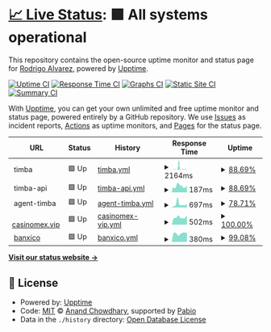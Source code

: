 # [📈 Live Status](https://alvarezrrj.github.io/timba-upptime): <!--live status--> **🟩 All systems operational**

This repository contains the open-source uptime monitor and status page for [Rodrigo Alvarez](https://alvarezrrj.github.io/upptime), powered by [Upptime](https://github.com/upptime/upptime).

[![Uptime CI](https://github.com/alvarezrrj/upptime/workflows/Uptime%20CI/badge.svg)](https://github.com/alvarezrrj/upptime/actions?query=workflow%3A%22Uptime+CI%22)
[![Response Time CI](https://github.com/alvarezrrj/upptime/workflows/Response%20Time%20CI/badge.svg)](https://github.com/alvarezrrj/upptime/actions?query=workflow%3A%22Response+Time+CI%22)
[![Graphs CI](https://github.com/alvarezrrj/upptime/workflows/Graphs%20CI/badge.svg)](https://github.com/alvarezrrj/upptime/actions?query=workflow%3A%22Graphs+CI%22)
[![Static Site CI](https://github.com/alvarezrrj/upptime/workflows/Static%20Site%20CI/badge.svg)](https://github.com/alvarezrrj/upptime/actions?query=workflow%3A%22Static+Site+CI%22)
[![Summary CI](https://github.com/alvarezrrj/upptime/workflows/Summary%20CI/badge.svg)](https://github.com/alvarezrrj/upptime/actions?query=workflow%3A%22Summary+CI%22)

With [Upptime](https://upptime.js.org), you can get your own unlimited and free uptime monitor and status page, powered entirely by a GitHub repository. We use [Issues](https://github.com/alvarezrrj/upptime/issues) as incident reports, [Actions](https://github.com/alvarezrrj/upptime/actions) as uptime monitors, and [Pages](https://alvarezrrj.github.io/upptime) for the status page.

<!--start: status pages-->
<!-- This summary is generated by Upptime (https://github.com/upptime/upptime) -->
<!-- Do not edit this manually, your changes will be overwritten -->
<!-- prettier-ignore -->
| URL | Status | History | Response Time | Uptime |
| --- | ------ | ------- | ------------- | ------ |
| <img alt="" src="https://icons.duckduckgo.com/ip3/null.ico" height="13"> timba | 🟩 Up | [timba.yml](https://github.com/alvarezrrj/timba-upptime/commits/HEAD/history/timba.yml) | <details><summary><img alt="Response time graph" src="./graphs/timba/response-time-week.png" height="20"> 2164ms</summary><br><a href="https://alvarezrrj.github.io/timba-upptime/history/timba"><img alt="Response time 569" src="https://img.shields.io/endpoint?url=https%3A%2F%2Fraw.githubusercontent.com%2Falvarezrrj%2Ftimba-upptime%2FHEAD%2Fapi%2Ftimba%2Fresponse-time.json"></a><br><a href="https://alvarezrrj.github.io/timba-upptime/history/timba"><img alt="24-hour response time 438" src="https://img.shields.io/endpoint?url=https%3A%2F%2Fraw.githubusercontent.com%2Falvarezrrj%2Ftimba-upptime%2FHEAD%2Fapi%2Ftimba%2Fresponse-time-day.json"></a><br><a href="https://alvarezrrj.github.io/timba-upptime/history/timba"><img alt="7-day response time 2164" src="https://img.shields.io/endpoint?url=https%3A%2F%2Fraw.githubusercontent.com%2Falvarezrrj%2Ftimba-upptime%2FHEAD%2Fapi%2Ftimba%2Fresponse-time-week.json"></a><br><a href="https://alvarezrrj.github.io/timba-upptime/history/timba"><img alt="30-day response time 910" src="https://img.shields.io/endpoint?url=https%3A%2F%2Fraw.githubusercontent.com%2Falvarezrrj%2Ftimba-upptime%2FHEAD%2Fapi%2Ftimba%2Fresponse-time-month.json"></a><br><a href="https://alvarezrrj.github.io/timba-upptime/history/timba"><img alt="1-year response time 569" src="https://img.shields.io/endpoint?url=https%3A%2F%2Fraw.githubusercontent.com%2Falvarezrrj%2Ftimba-upptime%2FHEAD%2Fapi%2Ftimba%2Fresponse-time-year.json"></a></details> | <details><summary><a href="https://alvarezrrj.github.io/timba-upptime/history/timba">88.69%</a></summary><a href="https://alvarezrrj.github.io/timba-upptime/history/timba"><img alt="All-time uptime 87.81%" src="https://img.shields.io/endpoint?url=https%3A%2F%2Fraw.githubusercontent.com%2Falvarezrrj%2Ftimba-upptime%2FHEAD%2Fapi%2Ftimba%2Fuptime.json"></a><br><a href="https://alvarezrrj.github.io/timba-upptime/history/timba"><img alt="24-hour uptime 100.00%" src="https://img.shields.io/endpoint?url=https%3A%2F%2Fraw.githubusercontent.com%2Falvarezrrj%2Ftimba-upptime%2FHEAD%2Fapi%2Ftimba%2Fuptime-day.json"></a><br><a href="https://alvarezrrj.github.io/timba-upptime/history/timba"><img alt="7-day uptime 88.69%" src="https://img.shields.io/endpoint?url=https%3A%2F%2Fraw.githubusercontent.com%2Falvarezrrj%2Ftimba-upptime%2FHEAD%2Fapi%2Ftimba%2Fuptime-week.json"></a><br><a href="https://alvarezrrj.github.io/timba-upptime/history/timba"><img alt="30-day uptime 82.95%" src="https://img.shields.io/endpoint?url=https%3A%2F%2Fraw.githubusercontent.com%2Falvarezrrj%2Ftimba-upptime%2FHEAD%2Fapi%2Ftimba%2Fuptime-month.json"></a><br><a href="https://alvarezrrj.github.io/timba-upptime/history/timba"><img alt="1-year uptime 87.81%" src="https://img.shields.io/endpoint?url=https%3A%2F%2Fraw.githubusercontent.com%2Falvarezrrj%2Ftimba-upptime%2FHEAD%2Fapi%2Ftimba%2Fuptime-year.json"></a></details>
| <img alt="" src="https://icons.duckduckgo.com/ip3/null.ico" height="13"> timba-api | 🟩 Up | [timba-api.yml](https://github.com/alvarezrrj/timba-upptime/commits/HEAD/history/timba-api.yml) | <details><summary><img alt="Response time graph" src="./graphs/timba-api/response-time-week.png" height="20"> 187ms</summary><br><a href="https://alvarezrrj.github.io/timba-upptime/history/timba-api"><img alt="Response time 162" src="https://img.shields.io/endpoint?url=https%3A%2F%2Fraw.githubusercontent.com%2Falvarezrrj%2Ftimba-upptime%2FHEAD%2Fapi%2Ftimba-api%2Fresponse-time.json"></a><br><a href="https://alvarezrrj.github.io/timba-upptime/history/timba-api"><img alt="24-hour response time 138" src="https://img.shields.io/endpoint?url=https%3A%2F%2Fraw.githubusercontent.com%2Falvarezrrj%2Ftimba-upptime%2FHEAD%2Fapi%2Ftimba-api%2Fresponse-time-day.json"></a><br><a href="https://alvarezrrj.github.io/timba-upptime/history/timba-api"><img alt="7-day response time 187" src="https://img.shields.io/endpoint?url=https%3A%2F%2Fraw.githubusercontent.com%2Falvarezrrj%2Ftimba-upptime%2FHEAD%2Fapi%2Ftimba-api%2Fresponse-time-week.json"></a><br><a href="https://alvarezrrj.github.io/timba-upptime/history/timba-api"><img alt="30-day response time 142" src="https://img.shields.io/endpoint?url=https%3A%2F%2Fraw.githubusercontent.com%2Falvarezrrj%2Ftimba-upptime%2FHEAD%2Fapi%2Ftimba-api%2Fresponse-time-month.json"></a><br><a href="https://alvarezrrj.github.io/timba-upptime/history/timba-api"><img alt="1-year response time 162" src="https://img.shields.io/endpoint?url=https%3A%2F%2Fraw.githubusercontent.com%2Falvarezrrj%2Ftimba-upptime%2FHEAD%2Fapi%2Ftimba-api%2Fresponse-time-year.json"></a></details> | <details><summary><a href="https://alvarezrrj.github.io/timba-upptime/history/timba-api">88.69%</a></summary><a href="https://alvarezrrj.github.io/timba-upptime/history/timba-api"><img alt="All-time uptime 87.78%" src="https://img.shields.io/endpoint?url=https%3A%2F%2Fraw.githubusercontent.com%2Falvarezrrj%2Ftimba-upptime%2FHEAD%2Fapi%2Ftimba-api%2Fuptime.json"></a><br><a href="https://alvarezrrj.github.io/timba-upptime/history/timba-api"><img alt="24-hour uptime 100.00%" src="https://img.shields.io/endpoint?url=https%3A%2F%2Fraw.githubusercontent.com%2Falvarezrrj%2Ftimba-upptime%2FHEAD%2Fapi%2Ftimba-api%2Fuptime-day.json"></a><br><a href="https://alvarezrrj.github.io/timba-upptime/history/timba-api"><img alt="7-day uptime 88.69%" src="https://img.shields.io/endpoint?url=https%3A%2F%2Fraw.githubusercontent.com%2Falvarezrrj%2Ftimba-upptime%2FHEAD%2Fapi%2Ftimba-api%2Fuptime-week.json"></a><br><a href="https://alvarezrrj.github.io/timba-upptime/history/timba-api"><img alt="30-day uptime 82.99%" src="https://img.shields.io/endpoint?url=https%3A%2F%2Fraw.githubusercontent.com%2Falvarezrrj%2Ftimba-upptime%2FHEAD%2Fapi%2Ftimba-api%2Fuptime-month.json"></a><br><a href="https://alvarezrrj.github.io/timba-upptime/history/timba-api"><img alt="1-year uptime 87.78%" src="https://img.shields.io/endpoint?url=https%3A%2F%2Fraw.githubusercontent.com%2Falvarezrrj%2Ftimba-upptime%2FHEAD%2Fapi%2Ftimba-api%2Fuptime-year.json"></a></details>
| <img alt="" src="https://icons.duckduckgo.com/ip3/null.ico" height="13"> agent-timba | 🟩 Up | [agent-timba.yml](https://github.com/alvarezrrj/timba-upptime/commits/HEAD/history/agent-timba.yml) | <details><summary><img alt="Response time graph" src="./graphs/agent-timba/response-time-week.png" height="20"> 697ms</summary><br><a href="https://alvarezrrj.github.io/timba-upptime/history/agent-timba"><img alt="Response time 274" src="https://img.shields.io/endpoint?url=https%3A%2F%2Fraw.githubusercontent.com%2Falvarezrrj%2Ftimba-upptime%2FHEAD%2Fapi%2Fagent-timba%2Fresponse-time.json"></a><br><a href="https://alvarezrrj.github.io/timba-upptime/history/agent-timba"><img alt="24-hour response time 450" src="https://img.shields.io/endpoint?url=https%3A%2F%2Fraw.githubusercontent.com%2Falvarezrrj%2Ftimba-upptime%2FHEAD%2Fapi%2Fagent-timba%2Fresponse-time-day.json"></a><br><a href="https://alvarezrrj.github.io/timba-upptime/history/agent-timba"><img alt="7-day response time 697" src="https://img.shields.io/endpoint?url=https%3A%2F%2Fraw.githubusercontent.com%2Falvarezrrj%2Ftimba-upptime%2FHEAD%2Fapi%2Fagent-timba%2Fresponse-time-week.json"></a><br><a href="https://alvarezrrj.github.io/timba-upptime/history/agent-timba"><img alt="30-day response time 453" src="https://img.shields.io/endpoint?url=https%3A%2F%2Fraw.githubusercontent.com%2Falvarezrrj%2Ftimba-upptime%2FHEAD%2Fapi%2Fagent-timba%2Fresponse-time-month.json"></a><br><a href="https://alvarezrrj.github.io/timba-upptime/history/agent-timba"><img alt="1-year response time 274" src="https://img.shields.io/endpoint?url=https%3A%2F%2Fraw.githubusercontent.com%2Falvarezrrj%2Ftimba-upptime%2FHEAD%2Fapi%2Fagent-timba%2Fresponse-time-year.json"></a></details> | <details><summary><a href="https://alvarezrrj.github.io/timba-upptime/history/agent-timba">78.71%</a></summary><a href="https://alvarezrrj.github.io/timba-upptime/history/agent-timba"><img alt="All-time uptime 87.20%" src="https://img.shields.io/endpoint?url=https%3A%2F%2Fraw.githubusercontent.com%2Falvarezrrj%2Ftimba-upptime%2FHEAD%2Fapi%2Fagent-timba%2Fuptime.json"></a><br><a href="https://alvarezrrj.github.io/timba-upptime/history/agent-timba"><img alt="24-hour uptime 100.00%" src="https://img.shields.io/endpoint?url=https%3A%2F%2Fraw.githubusercontent.com%2Falvarezrrj%2Ftimba-upptime%2FHEAD%2Fapi%2Fagent-timba%2Fuptime-day.json"></a><br><a href="https://alvarezrrj.github.io/timba-upptime/history/agent-timba"><img alt="7-day uptime 78.71%" src="https://img.shields.io/endpoint?url=https%3A%2F%2Fraw.githubusercontent.com%2Falvarezrrj%2Ftimba-upptime%2FHEAD%2Fapi%2Fagent-timba%2Fuptime-week.json"></a><br><a href="https://alvarezrrj.github.io/timba-upptime/history/agent-timba"><img alt="30-day uptime 79.89%" src="https://img.shields.io/endpoint?url=https%3A%2F%2Fraw.githubusercontent.com%2Falvarezrrj%2Ftimba-upptime%2FHEAD%2Fapi%2Fagent-timba%2Fuptime-month.json"></a><br><a href="https://alvarezrrj.github.io/timba-upptime/history/agent-timba"><img alt="1-year uptime 87.20%" src="https://img.shields.io/endpoint?url=https%3A%2F%2Fraw.githubusercontent.com%2Falvarezrrj%2Ftimba-upptime%2FHEAD%2Fapi%2Fagent-timba%2Fuptime-year.json"></a></details>
| <img alt="" src="https://icons.duckduckgo.com/ip3/casinomex.vip.ico" height="13"> [casinomex.vip](https://casinomex.vip) | 🟩 Up | [casinomex-vip.yml](https://github.com/alvarezrrj/timba-upptime/commits/HEAD/history/casinomex-vip.yml) | <details><summary><img alt="Response time graph" src="./graphs/casinomex-vip/response-time-week.png" height="20"> 502ms</summary><br><a href="https://alvarezrrj.github.io/timba-upptime/history/casinomex-vip"><img alt="Response time 563" src="https://img.shields.io/endpoint?url=https%3A%2F%2Fraw.githubusercontent.com%2Falvarezrrj%2Ftimba-upptime%2FHEAD%2Fapi%2Fcasinomex-vip%2Fresponse-time.json"></a><br><a href="https://alvarezrrj.github.io/timba-upptime/history/casinomex-vip"><img alt="24-hour response time 456" src="https://img.shields.io/endpoint?url=https%3A%2F%2Fraw.githubusercontent.com%2Falvarezrrj%2Ftimba-upptime%2FHEAD%2Fapi%2Fcasinomex-vip%2Fresponse-time-day.json"></a><br><a href="https://alvarezrrj.github.io/timba-upptime/history/casinomex-vip"><img alt="7-day response time 502" src="https://img.shields.io/endpoint?url=https%3A%2F%2Fraw.githubusercontent.com%2Falvarezrrj%2Ftimba-upptime%2FHEAD%2Fapi%2Fcasinomex-vip%2Fresponse-time-week.json"></a><br><a href="https://alvarezrrj.github.io/timba-upptime/history/casinomex-vip"><img alt="30-day response time 547" src="https://img.shields.io/endpoint?url=https%3A%2F%2Fraw.githubusercontent.com%2Falvarezrrj%2Ftimba-upptime%2FHEAD%2Fapi%2Fcasinomex-vip%2Fresponse-time-month.json"></a><br><a href="https://alvarezrrj.github.io/timba-upptime/history/casinomex-vip"><img alt="1-year response time 563" src="https://img.shields.io/endpoint?url=https%3A%2F%2Fraw.githubusercontent.com%2Falvarezrrj%2Ftimba-upptime%2FHEAD%2Fapi%2Fcasinomex-vip%2Fresponse-time-year.json"></a></details> | <details><summary><a href="https://alvarezrrj.github.io/timba-upptime/history/casinomex-vip">100.00%</a></summary><a href="https://alvarezrrj.github.io/timba-upptime/history/casinomex-vip"><img alt="All-time uptime 100.00%" src="https://img.shields.io/endpoint?url=https%3A%2F%2Fraw.githubusercontent.com%2Falvarezrrj%2Ftimba-upptime%2FHEAD%2Fapi%2Fcasinomex-vip%2Fuptime.json"></a><br><a href="https://alvarezrrj.github.io/timba-upptime/history/casinomex-vip"><img alt="24-hour uptime 100.00%" src="https://img.shields.io/endpoint?url=https%3A%2F%2Fraw.githubusercontent.com%2Falvarezrrj%2Ftimba-upptime%2FHEAD%2Fapi%2Fcasinomex-vip%2Fuptime-day.json"></a><br><a href="https://alvarezrrj.github.io/timba-upptime/history/casinomex-vip"><img alt="7-day uptime 100.00%" src="https://img.shields.io/endpoint?url=https%3A%2F%2Fraw.githubusercontent.com%2Falvarezrrj%2Ftimba-upptime%2FHEAD%2Fapi%2Fcasinomex-vip%2Fuptime-week.json"></a><br><a href="https://alvarezrrj.github.io/timba-upptime/history/casinomex-vip"><img alt="30-day uptime 100.00%" src="https://img.shields.io/endpoint?url=https%3A%2F%2Fraw.githubusercontent.com%2Falvarezrrj%2Ftimba-upptime%2FHEAD%2Fapi%2Fcasinomex-vip%2Fuptime-month.json"></a><br><a href="https://alvarezrrj.github.io/timba-upptime/history/casinomex-vip"><img alt="1-year uptime 100.00%" src="https://img.shields.io/endpoint?url=https%3A%2F%2Fraw.githubusercontent.com%2Falvarezrrj%2Ftimba-upptime%2FHEAD%2Fapi%2Fcasinomex-vip%2Fuptime-year.json"></a></details>
| <img alt="" src="https://icons.duckduckgo.com/ip3/www.banxico.org.mx.ico" height="13"> [banxico](https://www.banxico.org.mx/cep/valida.do) | 🟩 Up | [banxico.yml](https://github.com/alvarezrrj/timba-upptime/commits/HEAD/history/banxico.yml) | <details><summary><img alt="Response time graph" src="./graphs/banxico/response-time-week.png" height="20"> 380ms</summary><br><a href="https://alvarezrrj.github.io/timba-upptime/history/banxico"><img alt="Response time 409" src="https://img.shields.io/endpoint?url=https%3A%2F%2Fraw.githubusercontent.com%2Falvarezrrj%2Ftimba-upptime%2FHEAD%2Fapi%2Fbanxico%2Fresponse-time.json"></a><br><a href="https://alvarezrrj.github.io/timba-upptime/history/banxico"><img alt="24-hour response time 435" src="https://img.shields.io/endpoint?url=https%3A%2F%2Fraw.githubusercontent.com%2Falvarezrrj%2Ftimba-upptime%2FHEAD%2Fapi%2Fbanxico%2Fresponse-time-day.json"></a><br><a href="https://alvarezrrj.github.io/timba-upptime/history/banxico"><img alt="7-day response time 380" src="https://img.shields.io/endpoint?url=https%3A%2F%2Fraw.githubusercontent.com%2Falvarezrrj%2Ftimba-upptime%2FHEAD%2Fapi%2Fbanxico%2Fresponse-time-week.json"></a><br><a href="https://alvarezrrj.github.io/timba-upptime/history/banxico"><img alt="30-day response time 450" src="https://img.shields.io/endpoint?url=https%3A%2F%2Fraw.githubusercontent.com%2Falvarezrrj%2Ftimba-upptime%2FHEAD%2Fapi%2Fbanxico%2Fresponse-time-month.json"></a><br><a href="https://alvarezrrj.github.io/timba-upptime/history/banxico"><img alt="1-year response time 409" src="https://img.shields.io/endpoint?url=https%3A%2F%2Fraw.githubusercontent.com%2Falvarezrrj%2Ftimba-upptime%2FHEAD%2Fapi%2Fbanxico%2Fresponse-time-year.json"></a></details> | <details><summary><a href="https://alvarezrrj.github.io/timba-upptime/history/banxico">99.08%</a></summary><a href="https://alvarezrrj.github.io/timba-upptime/history/banxico"><img alt="All-time uptime 99.94%" src="https://img.shields.io/endpoint?url=https%3A%2F%2Fraw.githubusercontent.com%2Falvarezrrj%2Ftimba-upptime%2FHEAD%2Fapi%2Fbanxico%2Fuptime.json"></a><br><a href="https://alvarezrrj.github.io/timba-upptime/history/banxico"><img alt="24-hour uptime 93.57%" src="https://img.shields.io/endpoint?url=https%3A%2F%2Fraw.githubusercontent.com%2Falvarezrrj%2Ftimba-upptime%2FHEAD%2Fapi%2Fbanxico%2Fuptime-day.json"></a><br><a href="https://alvarezrrj.github.io/timba-upptime/history/banxico"><img alt="7-day uptime 99.08%" src="https://img.shields.io/endpoint?url=https%3A%2F%2Fraw.githubusercontent.com%2Falvarezrrj%2Ftimba-upptime%2FHEAD%2Fapi%2Fbanxico%2Fuptime-week.json"></a><br><a href="https://alvarezrrj.github.io/timba-upptime/history/banxico"><img alt="30-day uptime 99.75%" src="https://img.shields.io/endpoint?url=https%3A%2F%2Fraw.githubusercontent.com%2Falvarezrrj%2Ftimba-upptime%2FHEAD%2Fapi%2Fbanxico%2Fuptime-month.json"></a><br><a href="https://alvarezrrj.github.io/timba-upptime/history/banxico"><img alt="1-year uptime 99.94%" src="https://img.shields.io/endpoint?url=https%3A%2F%2Fraw.githubusercontent.com%2Falvarezrrj%2Ftimba-upptime%2FHEAD%2Fapi%2Fbanxico%2Fuptime-year.json"></a></details>

<!--end: status pages-->

[**Visit our status website →**](https://alvarezrrj.github.io/timba-upptime)

## 📄 License

- Powered by: [Upptime](https://github.com/upptime/upptime)
- Code: [MIT](./LICENSE) © [Anand Chowdhary](https://anandchowdhary.com), supported by [Pabio](https://pabio.com)
- Data in the `./history` directory: [Open Database License](https://opendatacommons.org/licenses/odbl/1-0/)
